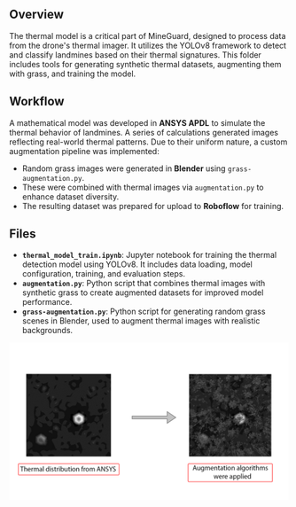 ## Overview
The thermal model is a critical part of MineGuard, designed to process data from the drone's thermal imager. It utilizes the YOLOv8 framework to detect and classify landmines based on their thermal signatures. This folder includes tools for generating synthetic thermal datasets, augmenting them with grass, and training the model.

## Workflow
A mathematical model was developed in **ANSYS APDL** to simulate the thermal behavior of landmines. A series of calculations generated images reflecting real-world thermal patterns. Due to their uniform nature, a custom augmentation pipeline was implemented:
- Random grass images were generated in **Blender** using `grass-augmentation.py`.
- These were combined with thermal images via `augmentation.py` to enhance dataset diversity.
- The resulting dataset was prepared for upload to **Roboflow** for training.

## Files
- **`thermal_model_train.ipynb`**: Jupyter notebook for training the thermal detection model using YOLOv8. It includes data loading, model configuration, training, and evaluation steps.
- **`augmentation.py`**: Python script that combines thermal images with synthetic grass to create augmented datasets for improved model performance.
- **`grass-augmentation.py`**: Python script for generating random grass scenes in Blender, used to augment thermal images with realistic backgrounds.

<div align="center">
  <img src="../media/thermal_description.png" alt="Thermal-Algorithm">
</div>
